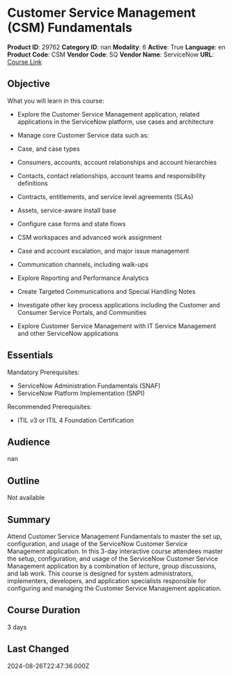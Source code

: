 # Customer Service Management (CSM) Fundamentals

**Product ID**: 29762
**Category ID**: nan
**Modality**: 6
**Active**: True
**Language**: en
**Product Code**: CSM
**Vendor Code**: SQ
**Vendor Name**: ServiceNow
**URL**: [Course Link](https://www.fastlaneus.com/course/servicenow-csm)

## Objective
What you will learn in this course:
    



- Explore the Customer Service Management application, related applications in the ServiceNow platform, use cases and architecture
- Manage core Customer Service data such as:
        
- Case, and case types
- Consumers, accounts, account relationships and account hierarchies
- Contacts, contact relationships, account teams and responsibility definitions
- Contracts, entitlements, and service level agreements (SLAs)
- Assets, service-aware install base
- Configure case forms and state flows
- CSM workspaces and advanced work assignment
- Case and account escalation, and major issue management
- Communication channels, including walk-ups
- Explore Reporting and Performance Analytics
- Create Targeted Communications and Special Handling Notes
- Investigate other key process applications including the Customer and Consumer Service Portals, and Communities
- Explore Customer Service Management with IT Service Management and other ServiceNow applications

## Essentials
Mandatory Prerequisites:


- ServiceNow Administration Fundamentals (SNAF)
- ServiceNow Platform Implementation (SNPI)

Recommended Prerequisites:


- ITIL v3 or ITIL 4 Foundation Certification

## Audience
nan

## Outline
Not available

## Summary
Attend Customer Service Management Fundamentals to master the set up, configuration, and usage of the ServiceNow Customer Service Management application. In this 3-day interactive course attendees master the setup, configuration, and usage of the ServiceNow Customer Service Management application by a combination of lecture, group discussions, and lab work. This course is designed for system administrators, implementers, developers, and application specialists responsible for configuring and managing the Customer Service Management application.

## Course Duration
3 days

## Last Changed
2024-08-26T22:47:36.000Z

